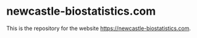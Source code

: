 # newcastle-biostatistics.com

This is the repository for the website <https://newcastle-biostatistics.com>.
